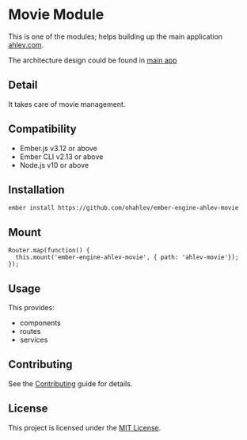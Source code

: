 Movie Module
==============================================================================

This is one of the modules; helps building up the main application [ahlev.com](https://ahlev.com).

The architecture design could be found in [main app](https://github.com/3alinka/ember-ahlev-app)


Detail
------------------------------------------------------------------------------

It takes care of movie management.


Compatibility
------------------------------------------------------------------------------

* Ember.js v3.12 or above
* Ember CLI v2.13 or above
* Node.js v10 or above


Installation
------------------------------------------------------------------------------

```
ember install https://github.com/ohahlev/ember-engine-ahlev-movie
```

Mount
------------------------------------------------------------------------------
```
Router.map(function() {
  this.mount('ember-engine-ahlev-movie', { path: 'ahlev-movie'});
});
```

Usage
------------------------------------------------------------------------------

This provides:
- components
- routes
- services

Contributing
------------------------------------------------------------------------------

See the [Contributing](CONTRIBUTING.md) guide for details.


License
------------------------------------------------------------------------------

This project is licensed under the [MIT License](LICENSE.md).
